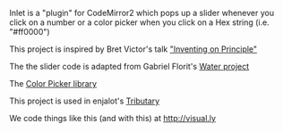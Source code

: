 Inlet is a "plugin" for CodeMirror2 which pops up a slider whenever you click on a number or a color picker when you click on a Hex string (i.e. "#ff0000")

This project is inspired by Bret Victor's talk ["Inventing on Principle"](https://vimeo.com/36579366)

The the slider code is adapted from Gabriel Florit's [Water project](http://gabrielflor.it/water) 

The [Color Picker library](https://github.com/mudcube/Color-Picker)

This project is used in enjalot's [Tributary](http://mainstem.org)





We code things like this (and with this) at http://visual.ly
